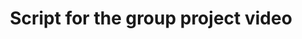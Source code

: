 ---
title: "Script for the group project video"
description: "Script has to be around 45 seconds to one minute in length as this ensures other sections have time to cover there topic"
---